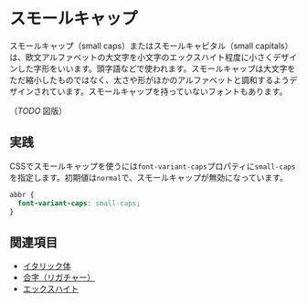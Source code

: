 # スモールキャップ

スモールキャップ（small caps）またはスモールキャピタル（small capitals）は、欧文アルファベットの大文字を小文字のエックスハイト程度に小さくデザインした字形をいいます。頭字語などで使われます。スモールキャップは大文字をただ縮小したものではなく、太さや形がほかのアルファベットと調和するようデザインされています。スモールキャップを持っていないフォントもあります。

（*TODO* 図版）

## 実践

CSSでスモールキャップを使うには`font-variant-caps`プロパティに`small-caps`を指定します。初期値は`normal`で、スモールキャップが無効になっています。

```css
abbr {
  font-variant-caps: small-caps;
}
```

## 関連項目

- [イタリック体](./italic.md)
- [合字（リガチャー）](./ligature.md)
- [エックスハイト](./x-height.md)

